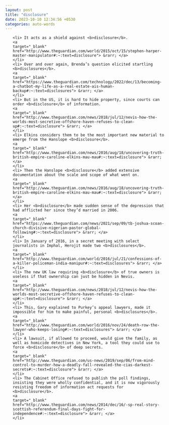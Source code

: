 ```yaml
---
layout: post
title: "disclosure"
date: 2023-10-10 12:34:56 +0530
categories: auto-words
---
```

<ol>

    <li> It acts as a shield against <b>disclosure</b>.
    <a 
    target="_blank" 
    href="http://www.theguardian.com/world/2015/oct/15/stephen-harper-master-manipulator#:~:text=disclosure"> &rarr; </a>
    </li>
    <li> Over and over again, Brenda’s question elicited startling <b>disclosures</b>.
    <a 
    target="_blank" 
    href="https://www.theguardian.com/technology/2022/dec/13/becoming-a-chatbot-my-life-as-a-real-estate-ais-human-backup#:~:text=disclosures"> &rarr; </a>
    </li>
    <li> But in the US, it is hard to hide property, since courts can order <b>disclosure</b> of information.
    <a 
    target="_blank" 
    href="http://www.theguardian.com/news/2018/jul/12/nevis-how-the-worlds-most-secretive-offshore-haven-refuses-to-clean-up#:~:text=disclosure"> &rarr; </a>
    </li>
    <li> Elkins considers them to be the most important new material to emerge from the Hanslope <b>disclosure</b>.
    <a 
    target="_blank" 
    href="http://www.theguardian.com/news/2016/aug/18/uncovering-truth-british-empire-caroline-elkins-mau-mau#:~:text=disclosure"> &rarr; </a>
    </li>
    <li> Then the Hanslope <b>disclosure</b> added extensive documentation about the scale and scope of what went on.
    <a 
    target="_blank" 
    href="http://www.theguardian.com/news/2016/aug/18/uncovering-truth-british-empire-caroline-elkins-mau-mau#:~:text=disclosure"> &rarr; </a>
    </li>
    <li> Her <b>disclosure</b> made sudden sense of the depression that had afflicted her since they’d married in 2006.
    <a 
    target="_blank" 
    href="https://www.theguardian.com/news/2021/sep/09/tb-joshua-scoan-church-divisive-nigerian-pastor-global-following#:~:text=disclosure"> &rarr; </a>
    </li>
    <li> In January of 2016, in a secret meeting with select journalists in Imphal, Herojit made two <b>disclosures</b>.
    <a 
    target="_blank" 
    href="http://www.theguardian.com/world/2016/jul/21/confessions-of-a-killer-policeman-india-manipur#:~:text=disclosures"> &rarr; </a>
    </li>
    <li> The new UK law requiring <b>disclosure</b> of true owners is useless if that ownership can just be hidden in Nevis.
    <a 
    target="_blank" 
    href="http://www.theguardian.com/news/2018/jul/12/nevis-how-the-worlds-most-secretive-offshore-haven-refuses-to-clean-up#:~:text=disclosure"> &rarr; </a>
    </li>
    <li> This, Gary explained to Purkey’s appeal lawyers, made it impossible for him to make painful, personal <b>disclosures</b>.
    <a 
    target="_blank" 
    href="http://www.theguardian.com/world/2016/nov/24/death-row-the-lawyer-who-keeps-losing#:~:text=disclosures"> &rarr; </a>
    </li>
    <li> A lawsuit, if allowed to proceed, would give the family, as well as homicide detectives in New York, a tool they could use to force <b>disclosure</b> of deep secrets.
    <a 
    target="_blank" 
    href="http://www.theguardian.com/us-news/2019/sep/06/from-mind-control-to-murder-how-a-deadly-fall-revealed-the-cias-darkest-secrets#:~:text=disclosure"> &rarr; </a>
    </li>
    <li> The Cabinet Office refused to publish the poll findings, insisting they were wholly confidential, and it is now vigorously resisting freedom of information act requests for <b>disclosure</b>.
    <a 
    target="_blank" 
    href="http://www.theguardian.com/news/2014/dec/16/-sp-real-story-scottish-referendum-final-days-fight-for-independence#:~:text=disclosure"> &rarr; </a>
    </li>